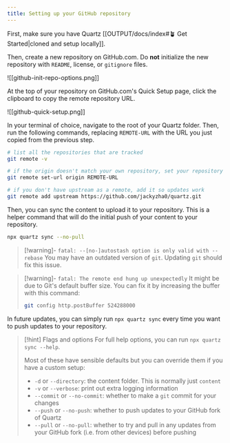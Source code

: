 ```yaml
---
title: Setting up your GitHub repository
---
```


First, make sure you have Quartz [[OUTPUT/docs/index#🪴 Get Started|cloned and setup locally]].

Then, create a new repository on GitHub.com. Do **not** initialize the new repository with `README`, license, or `gitignore` files.

![[github-init-repo-options.png]]

At the top of your repository on GitHub.com's Quick Setup page, click the clipboard to copy the remote repository URL.

![[github-quick-setup.png]]

In your terminal of choice, navigate to the root of your Quartz folder. Then, run the following commands, replacing `REMOTE-URL` with the URL you just copied from the previous step.

```bash
# list all the repositories that are tracked
git remote -v

# if the origin doesn't match your own repository, set your repository as the origin
git remote set-url origin REMOTE-URL

# if you don't have upstream as a remote, add it so updates work
git remote add upstream https://github.com/jackyzha0/quartz.git
```

Then, you can sync the content to upload it to your repository. This is a helper command that will do the initial push of your content to your repository.

```bash
npx quartz sync --no-pull
```

> [!warning]- `fatal: --[no-]autostash option is only valid with --rebase`
> You may have an outdated version of `git`. Updating `git` should fix this issue.

> [!warning]- `fatal: The remote end hung up unexpectedly`
> It might be due to Git's default buffer size. You can fix it by increasing the buffer with this command:
>
> ```bash
> git config http.postBuffer 524288000
> ```

In future updates, you can simply run `npx quartz sync` every time you want to push updates to your repository.

> [!hint] Flags and options
> For full help options, you can run `npx quartz sync --help`.
>
> Most of these have sensible defaults but you can override them if you have a custom setup:
>
> - `-d` or `--directory`: the content folder. This is normally just `content`
> - `-v` or `--verbose`: print out extra logging information
> - `--commit` or `--no-commit`: whether to make a `git` commit for your changes
> - `--push` or `--no-push`: whether to push updates to your GitHub fork of Quartz
> - `--pull` or `--no-pull`: whether to try and pull in any updates from your GitHub fork (i.e. from other devices) before pushing
